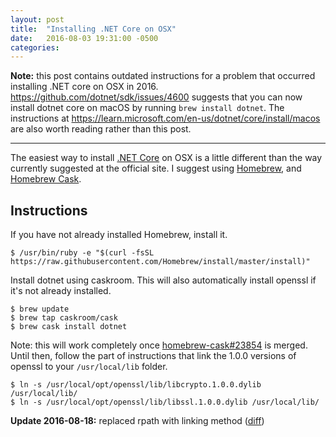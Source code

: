 ```yaml
---
layout: post
title:  "Installing .NET Core on OSX"
date:   2016-08-03 19:31:00 -0500
categories:
---
```


**Note:** this post contains  outdated instructions for a problem that occurred installing .NET core on OSX in 2016. <https://github.com/dotnet/sdk/issues/4600> suggests that you can now install dotnet core on macOS by running `brew install dotnet`. The instructions at <https://learn.microsoft.com/en-us/dotnet/core/install/macos> are also worth reading rather than this post.

---

The easiest way to install [.NET Core](https://www.microsoft.com/net/core#macos)
on OSX is a little different than the way currently suggested at the official site.
I suggest using [Homebrew](http://brew.sh), and [Homebrew Cask](http://caskroom.io).

## Instructions

If you have not already installed Homebrew, install it.

```console
$ /usr/bin/ruby -e "$(curl -fsSL https://raw.githubusercontent.com/Homebrew/install/master/install)"
```

Install dotnet using caskroom. This will also automatically install openssl if
it's not already installed.

```console
$ brew update
$ brew tap caskroom/cask
$ brew cask install dotnet
```

Note: this will work completely once
[homebrew-cask#23854](https://github.com/caskroom/homebrew-cask/pull/23854) is
merged. Until then, follow the part of instructions that link the 1.0.0 versions
of openssl to your `/usr/local/lib` folder.

```console
$ ln -s /usr/local/opt/openssl/lib/libcrypto.1.0.0.dylib /usr/local/lib/
$ ln -s /usr/local/opt/openssl/lib/libssl.1.0.0.dylib /usr/local/lib/
```

**Update 2016-08-18:** replaced rpath with linking method
([diff](https://github.com/joshka/joshka.github.io/commit/fed667f640251b74a4cbb92d446136d75e3fe95e))
